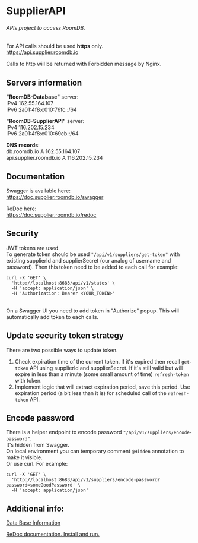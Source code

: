 # SupplierAPI

###### APIs project to access RoomDB.

For API calls should be used **https** only. <br/>
https://api.supplier.roomdb.io

Calls to http will be returned with Forbidden message by Nginx.

## Servers information

**"RoomDB-Database"** server: <br/>
IPv4	162.55.164.107 <br/>
IPv6	2a01:4f8:c010:76fc::/64

**"RoomDB-SupplierAPI"** server: <br/>
IPv4	116.202.15.234 <br/>
IPv6	2a01:4f8:c010:69cb::/64

**DNS records**: <br/>
db.roomdb.io A 162.55.164.107 <br/>
api.supplier.roomdb.io A 116.202.15.234

## Documentation

Swagger is available here: <br/>
https://doc.supplier.roomdb.io/swagger

ReDoc here: <br/>
https://doc.supplier.roomdb.io/redoc

## Security
JWT tokens are used. <br/>
To generate token should be used `"/api/v1/suppliers/get-token"` with existing supplierId and supplierSecret (our analog of username and password).
Then this token need to be added to each call for example:
~~~~
curl -X 'GET' \
  'http://localhost:8683/api/v1/states' \
  -H 'accept: application/json' \
  -H 'Authorization: Bearer <YOUR_TOKEN>'
~~~~
<br/>
On a Swagger UI you need to add token in "Authorize" popup. This will automatically add token to each calls.

## Update security token strategy

There are two possible ways to update token.
1. Check expiration time of the current token. If it's expired then recall `get-token` API using supplierId and supplierSecret. If it's still valid but will expire in less than a minute (some small amount of time) `refresh-token` with token.
2. Implement logic that will extract expiration period, save this period. Use expiration period (a bit less than it is) for scheduled call of the `refresh-token` API.         

## Encode password
There is a helper endpoint to encode password `"/api/v1/suppliers/encode-password"`. <br/>
It's hidden from Swagger. <br/> 
On local environment you can temporary comment `@Hidden` annotation to make it visible. <br/>
Or use curl. For example:  
~~~~
curl -X 'GET' \
  'http://localhost:8683/api/v1/suppliers/encode-password?password=someGoodPassword' \
  -H 'accept: application/json'
~~~~


## Additional info:

[Data Base Information](README-DB.md)

[ReDoc documentation. Install and run.](README-redoc.md)
